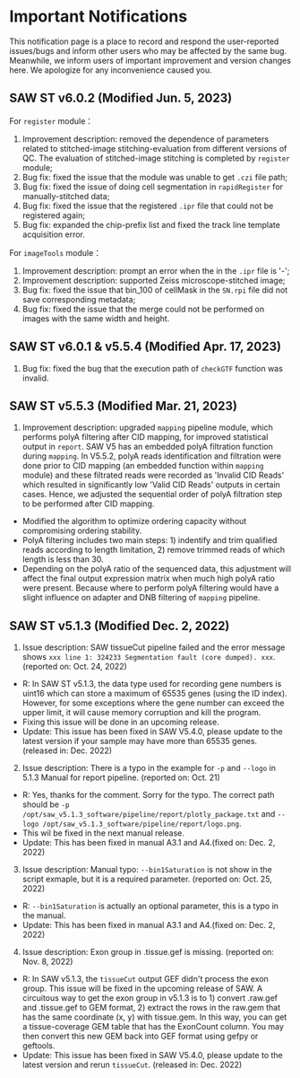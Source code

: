 # Important Notifications
This notification page is a place to record and respond the user-reported issues/bugs and inform other users who may be affected by the same bug. Meanwhile, we inform users of important improvement and version changes here. We apologize for any inconvenience caused you.

## SAW ST v6.0.2 (Modified Jun. 5, 2023)

For `register` module：
1. Improvement description: removed the dependence of parameters related to stitched-image stitching-evaluation from different versions of QC. The evaluation of stitched-image stitching is completed by `register` module;
2. Bug fix: fixed the issue that the module was unable to get `.czi` file path;
3. Bug fix: fixed the issue of doing cell segmentation in `rapidRegister` for manually-stitched data;
4. Bug fix: fixed the issue that the registered `.ipr` file that could not be registered again;
5. Bug fix: expanded the chip-prefix list and fixed the track line template acquisition error.

For `imageTools` module：
1. Improvement description: prompt an error when the <StainType> in the `.ipr` file is '-';
2. Improvement description: supported Zeiss microscope-stitched image;
3. Bug fix: fixed the issue that bin_100 of cellMask in the `SN.rpi` file did not save corresponding metadata;
4. Bug fix: fixed the issue that the merge could not be performed on images with the same width and height.

## SAW ST v6.0.1 & v5.5.4 (Modified Apr. 17, 2023)

1. Bug fix: fixed the bug that the execution path of `checkGTF` function was invalid.


## SAW ST v5.5.3 (Modified Mar. 21, 2023)

1. Improvement description: upgraded `mapping` pipeline module, which performs polyA filtering after CID mapping, for improved statistical output in `report`. SAW V5 has an embedded polyA filtration function during `mapping`. In V5.5.2, polyA reads identification and filtration were done prior to CID mapping (an embedded function within `mapping` module) and these filtrated reads were recorded as 'Invalid CID Reads' which resulted in significantly low 'Valid CID Reads' outputs in certain cases. Hence, we adjusted the sequential order of polyA filtration step to be performed after CID mapping.
  - Modified the algorithm to optimize ordering capacity without compromising ordering stability.
  - PolyA filtering includes two main steps: 1) indentify and trim qualified reads according to length limitation, 2) remove trimmed reads of which length is less than 30.
  - Depending on the polyA ratio of the sequenced data, this adjustment will affect the final output expression matrix when much high polyA ratio were present. Because where to perform polyA filtering would have a slight influence on adapter and DNB filtering of `mapping` pipeline. 


## SAW ST v5.1.3 (Modified Dec. 2, 2022)
1. Issue description: SAW tissueCut pipeline failed and the error message shows `xxx line 1: 324233 Segmentation fault (core dumped). xxx`. (reported on: Oct. 24, 2022)
  - R: In SAW ST v5.1.3, the data type used for recording gene numbers is uint16 which can store a maximum of 65535 genes (using the ID index). However, for some exceptions where the gene number can exceed the upper limit, it will cause memory corruption and kill the program. 
  - Fixing this issue will be done in an upcoming release.
  - Update: This issue has been fixed in SAW V5.4.0, please update to the latest version if your sample may have more than 65535 genes. (released in: Dec. 2022)

2. Issue description: There is a typo in the example for `-p` and `--logo` in 5.1.3 Manual for report pipeline. (reported on: Oct. 21)
  - R: Yes, thanks for the comment. Sorry for the typo. The correct path should be `-p /opt/saw_v5.1.3_software/pipeline/report/plotly_package.txt` and `--logo /opt/saw_v5.1.3_software/pipeline/report/logo.png`.
  - This wil be fixed in the next manual release. 
  - Update: This has been fixed in manual A3.1 and A4.(fixed on: Dec. 2, 2022)

3. Issue description: Manual typo: `--bin1Saturation` is not show in the script exmaple, but it is a required parameter. (reported on: Oct. 25, 2022)
  - R: `--bin1Saturation` is actually an optional parameter, this is a typo in the manual.
  - Update: This has been fixed in manual A3.1 and A4.(fixed on: Dec. 2, 2022)

4. Issue description: Exon group in .tissue.gef is missing. (reported on: Nov. 8, 2022)
  - R: In SAW v5.1.3, the `tissueCut` output GEF didn't process the exon group. This issue will be fixed in the upcoming release of SAW. A circuitous way to get the exon group in v5.1.3 is to 1) convert .raw.gef and .tissue.gef to GEM format, 2) extract the rows in the raw.gem that has the same coordinate (x, y) with tissue.gem. In this way, you can get a tissue-coverage GEM table that has the ExonCount column. You may then convert this new GEM back into GEF format using gefpy or geftools.
  - Update: This issue has been fixed in SAW V5.4.0, please update to the latest version and rerun `tissueCut`. (released in: Dec. 2022)
